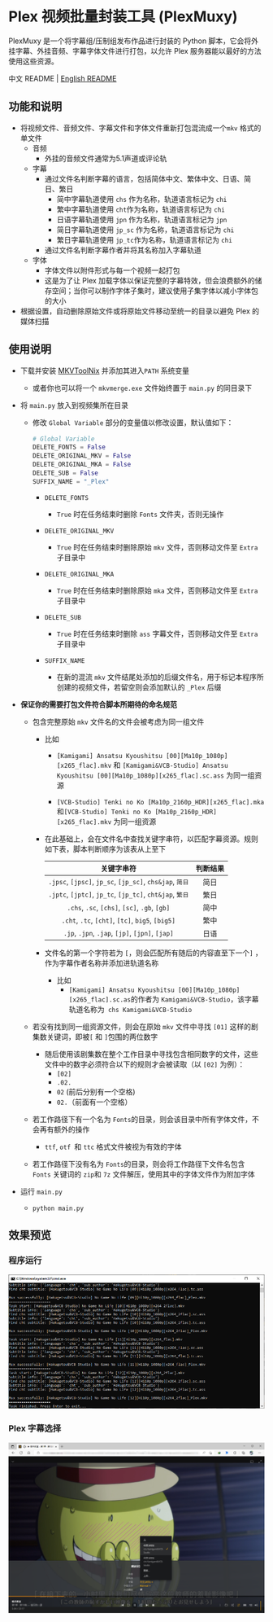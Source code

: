 # Plex 视频批量封装工具 (PlexMuxy)

PlexMuxy 是一个将字幕组/压制组发布作品进行封装的 Python 脚本，它会将外挂字幕、外挂音频、字幕字体文件进行打包，以允许 Plex 服务器能以最好的方法使用这些资源。

中文 README | [English README](https://github.com/Masterain98/PlexMuxy/blob/main/README.md)

## 功能和说明

- 将视频文件、音频文件、字幕文件和字体文件重新打包混流成一个`mkv` 格式的单文件
  - 音频
    - 外挂的音频文件通常为5.1声道或评论轨
  - 字幕
    - 通过文件名判断字幕的语言，包括简体中文、繁体中文、日语、简日、繁日
      - 简中字幕轨道使用 `chs` 作为名称，轨道语言标记为 `chi`
      - 繁中字幕轨道使用 `cht`作为名称，轨道语言标记为 `chi`
      - 日语字幕轨道使用 `jpn` 作为名称，轨道语言标记为 `jpn`
      - 简日字幕轨道使用 `jp_sc` 作为名称，轨道语言标记为 `chi`
      - 繁日字幕轨道使用 `jp_tc`作为名称，轨道语言标记为 `chi`
    - 通过文件名判断字幕作者并将其名称加入字幕轨道
  - 字体
    - 字体文件以附件形式与每一个视频一起打包
    - 这是为了让 Plex 加载字体以保证完整的字幕特效，但会浪费额外的储存空间；当你可以制作字体子集时，建议使用子集字体以减小字体包的大小
- 根据设置，自动删除原始文件或将原始文件移动至统一的目录以避免 Plex 的媒体扫描

## 使用说明

- 下载并安装 [MKVToolNix](https://mkvtoolnix.download/) 并添加其进入`PATH` 系统变量

  - 或者你也可以将一个  `mkvmerge.exe` 文件始终置于  `main.py` 的同目录下

- 将 `main.py` 放入到视频集所在目录

  - 修改 `Global Variable` 部分的变量值以修改设置，默认值如下：

    ```python
    # Global Variable
    DELETE_FONTS = False
    DELETE_ORIGINAL_MKV = False
    DELETE_ORIGINAL_MKA = False
    DELETE_SUB = False
    SUFFIX_NAME = "_Plex"
    ```

    - `DELETE_FONTS`
      - `True` 时在任务结束时删除 `Fonts` 文件夹，否则无操作

    - `DELETE_ORIGINAL_MKV`
      - `True` 时在任务结束时删除原始 `mkv` 文件，否则移动文件至 `Extra` 子目录中

    - `DELETE_ORIGINAL_MKA` 
      - `True` 时在任务结束时删除原始 `mka` 文件，否则移动文件至 `Extra` 子目录中

    - `DELETE_SUB`
      - `True` 时在任务结束时删除 `ass` 字幕文件，否则移动文件至 `Extra` 子目录中

    - `SUFFIX_NAME`
      - 在新的混流 `mkv` 文件结尾处添加的后缀文件名，用于标记本程序所创建的视频文件，若留空则会添加默认的 `_Plex` 后缀

- **保证你的需要打包文件符合脚本所期待的命名规范**

  - 包含完整原始 `mkv` 文件名的文件会被考虑为同一组文件

    - 比如

      - `[Kamigami] Ansatsu Kyoushitsu [00][Ma10p_1080p][x265_flac].mkv` 和 `[Kamigami&VCB-Studio] Ansatsu Kyoushitsu [00][Ma10p_1080p][x265_flac].sc.ass` 为同一组资源

      - `[VCB-Studio] Tenki no Ko [Ma10p_2160p_HDR][x265_flac].mka`和`[VCB-Studio] Tenki no Ko [Ma10p_2160p_HDR][x265_flac].mkv` 为同一组资源

    - 在此基础上，会在文件名中查找关键字串符，以匹配字幕资源。规则如下表，脚本判断顺序为该表从上至下

      |                        关键字串符                        | 判断结果 |
      | :------------------------------------------------------: | :------: |
      | `.jpsc`, `[jpsc]`, `jp_sc`, `[jp_sc]`, `chs&jap`, `简日` |   简日   |
      | `.jptc`, `[jptc]`, `jp_tc`, `[jp_tc]`, `cht&jap`, `繁日` |   繁日   |
      |      `.chs`, `.sc`, `[chs]`, `[sc]`, `.gb`, `[gb]`       |   简中   |
      |     `.cht`, `.tc`, `[cht]`, `[tc]`, `big5`, `[big5]`     |   繁中   |
      |     `.jp`, `.jpn`, `.jap`, `[jp]`, `[jpn]`, `[jap]`      |   日语   |

    - 文件名的第一个字符若为 `[`，则会匹配所有随后的内容直至下一个`]` ，作为字幕作者名称并添加进轨道名称

      - 比如
        - `[Kamigami] Ansatsu Kyoushitsu [00][Ma10p_1080p][x265_flac].sc.as`的作者为 `Kamigami&VCB-Studio`，该字幕轨道名称为` chs Kamigami&VCB-Studio`

  - 若没有找到同一组资源文件，则会在原始 `mkv` 文件中寻找 `[01]` 这样的剧集数关键词，即被`[` 和 `]`包围的两位数字

    - 随后使用该剧集数在整个工作目录中寻找包含相同数字的文件，这些文件中的数字必须符合以下的规则才会被读取（以 `[02]` 为例）：
      - `[02]`
      - `.02.`
      - ` 02 ` (前后分别有一个空格)
      - `02.`（前面有一个空格）

  - 若工作路径下有一个名为 `Fonts`的目录，则会该目录中所有字体文件，不会再有额外的操作

    - `ttf`, `otf `和 `ttc` 格式文件被视为有效的字体

  - 若工作路径下没有名为 `Fonts`的目录，则会将工作路径下文件名包含 `Fonts` 关键词的 `zip`和 `7z` 文件解压，使用其中的字体文件作为附加字体

- 运行 `main.py`

  - `python main.py`


## 效果预览

### 程序运行

![](https://github.com/Masterain98/Repo-README-Images/blob/main/Anime-MKV-Plex-Packager/Cli-sample.png?raw=true)

### Plex 字幕选择

![](https://raw.githubusercontent.com/Masterain98/Repo-README-Images/main/Anime-MKV-Plex-Packager/Plex-sample-sub-options.png)
